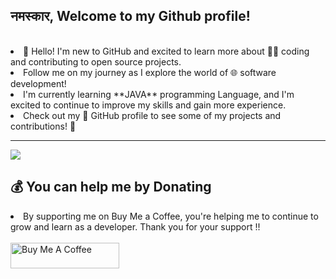 
<h2>नमस्कार, Welcome to my Github profile!</h2><br>

<li>👋 Hello! I'm new to GitHub and excited to learn more about 👩‍💻 coding and contributing to open source projects.
  
<li> Follow me on my journey as I explore the world of 🌐 software development!
  
<li> I'm currently learning **JAVA** programming Language, and I'm excited to continue to improve my skills and gain more experience.<br>
  
<li> Check out my 👀 GitHub profile to see some of my projects and contributions! 🚀
  


---
[![](https://visitcount.itsvg.in/api?id=AmanMotghare&icon=0&color=0)](https://visitcount.itsvg.in)

## 💰 You can help me by Donating
<li> By supporting me on Buy Me a Coffee, you're helping me to continue to grow and learn as a developer. Thank you for your support !! <br>
  <br>
<a href="https://www.buymeacoffee.com/roniemartinez" target="_blank"><img src="https://cdn.buymeacoffee.com/buttons/default-orange.png" alt="Buy Me A Coffee" height="41" width="174"></a>


  

